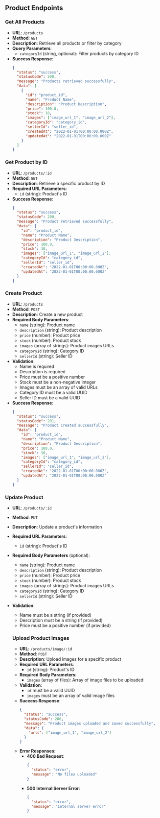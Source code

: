 ## Product Endpoints

### Get All Products

- **URL**: `/products`
- **Method**: `GET`
- **Description**: Retrieve all products or filter by category
- **Query Parameters**:
  - `categoryId` (string, optional): Filter products by category ID
- **Success Response**:
  ```json
  {
    "status": "success",
    "statusCode": 200,
    "message": "Products retrieved successfully",
    "data": [
      {
        "id": "product_id",
        "name": "Product Name",
        "description": "Product Description",
        "price": 100.0,
        "stock": 10,
        "images": ["image_url_1", "image_url_2"],
        "categoryId": "category_id",
        "sellerId": "seller_id",
        "createdAt": "2022-01-01T00:00:00.000Z",
        "updatedAt": "2022-01-01T00:00:00.000Z"
      }
    ]
  }
  ```

### Get Product by ID

- **URL**: `/products/:id`
- **Method**: `GET`
- **Description**: Retrieve a specific product by ID
- **Required URL Parameters**:
  - `id` (string): Product's ID
- **Success Response**:
  ```json
  {
    "status": "success",
    "statusCode": 200,
    "message": "Product retrieved successfully",
    "data": {
      "id": "product_id",
      "name": "Product Name",
      "description": "Product Description",
      "price": 100.0,
      "stock": 10,
      "images": ["image_url_1", "image_url_2"],
      "categoryId": "category_id",
      "sellerId": "seller_id",
      "createdAt": "2022-01-01T00:00:00.000Z",
      "updatedAt": "2022-01-01T00:00:00.000Z"
    }
  }
  ```

### Create Product

- **URL**: `/products`
- **Method**: `POST`
- **Description**: Create a new product
- **Required Body Parameters**:
  - `name` (string): Product name
  - `description` (string): Product description
  - `price` (number): Product price
  - `stock` (number): Product stock
  - `images` (array of strings): Product images URLs
  - `categoryId` (string): Category ID
  - `sellerId` (string): Seller ID
- **Validation**:
  - Name is required
  - Description is required
  - Price must be a positive number
  - Stock must be a non-negative integer
  - Images must be an array of valid URLs
  - Category ID must be a valid UUID
  - Seller ID must be a valid UUID
- **Success Response**:
  ```json
  {
    "status": "success",
    "statusCode": 201,
    "message": "Product created successfully",
    "data": {
      "id": "product_id",
      "name": "Product Name",
      "description": "Product Description",
      "price": 100.0,
      "stock": 10,
      "images": ["image_url_1", "image_url_2"],
      "categoryId": "category_id",
      "sellerId": "seller_id",
      "createdAt": "2022-01-01T00:00:00.000Z",
      "updatedAt": "2022-01-01T00:00:00.000Z"
    }
  }
  ```

### Update Product

- **URL**: `/products/:id`
- **Method**: `PUT`
- **Description**: Update a product's information
- **Required URL Parameters**:
  - `id` (string): Product's ID
- **Required Body Parameters** (optional):
  - `name` (string): Product name
  - `description` (string): Product description
  - `price` (number): Product price
  - `stock` (number): Product stock
  - `images` (array of strings): Product images URLs
  - `categoryId` (string): Category ID
  - `sellerId` (string): Seller ID
- **Validation**:

  - Name must be a string (if provided)
  - Description must be a string (if provided)
  - Price must be a positive number (if provided)

  ### Upload Product Images

  - **URL**: `/products/image/:id`
  - **Method**: `POST`
  - **Description**: Upload images for a specific product
  - **Required URL Parameters**:
    - `id` (string): Product's ID
  - **Required Body Parameters**:
    - `images` (array of files): Array of image files to be uploaded
  - **Validation**:
    - `id` must be a valid UUID
    - `images` must be an array of valid image files
  - **Success Response**:
    ```json
    {
      "status": "success",
      "statusCode": 200,
      "message": "Product images uploaded and saved successfully",
      "data": {
        "urls": ["image_url_1", "image_url_2"]
      }
    }
    ```
  - **Error Responses**:
    - **400 Bad Request**:
      ```json
      {
        "status": "error",
        "message": "No files uploaded"
      }
      ```
    - **500 Internal Server Error**:
      ```json
      {
        "status": "error",
        "message": "Internal server error"
      }
      ```
